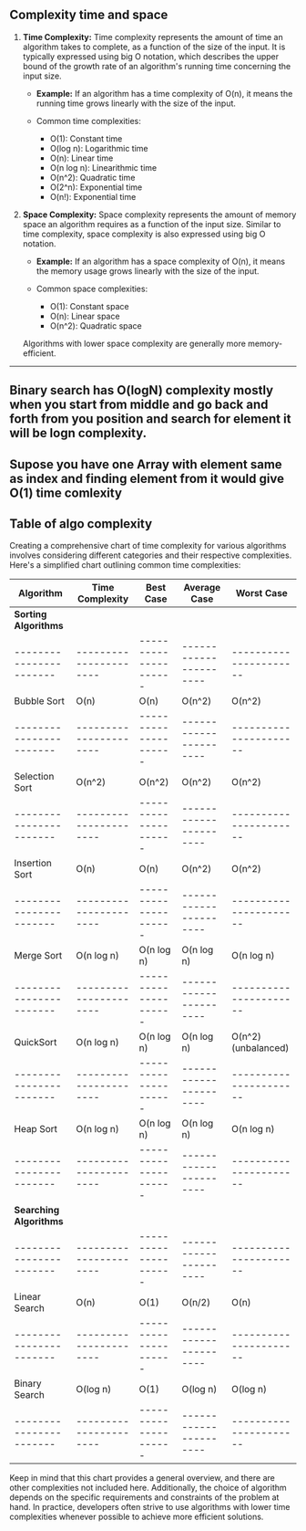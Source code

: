 ## Complexity time and space

1. **Time Complexity:**
   Time complexity represents the amount of time an algorithm takes to complete, as a function of the size of the input. It is typically expressed using big O notation, which describes the upper bound of the growth rate of an algorithm's running time concerning the input size.

   - **Example:**
     If an algorithm has a time complexity of O(n), it means the running time grows linearly with the size of the input.

   - Common time complexities:
     - O(1): Constant time
     - O(log n): Logarithmic time
     - O(n): Linear time
     - O(n log n): Linearithmic time
     - O(n^2): Quadratic time
     - O(2^n): Exponential time
     - O(n!): Exponential time
      

2. **Space Complexity:**
   Space complexity represents the amount of memory space an algorithm requires as a function of the input size. Similar to time complexity, space complexity is also expressed using big O notation.

   - **Example:**
     If an algorithm has a space complexity of O(n), it means the memory usage grows linearly with the size of the input.

   - Common space complexities:
     - O(1): Constant space
     - O(n): Linear space
     - O(n^2): Quadratic space

   Algorithms with lower space complexity are generally more memory-efficient.

--------
## Binary search has O(logN) complexity mostly when you start from middle and go back and forth from you position and search for element it will be logn complexity.

## Supose you have one Array with element same as index and finding element from it would give O(1) time comlexity

## Table of algo complexity
Creating a comprehensive chart of time complexity for various algorithms involves considering different categories and their respective complexities. Here's a simplified chart outlining common time complexities:

| Algorithm             | Time Complexity      | Best Case           | Average Case         | Worst Case           |
|-----------------------|----------------------|---------------------|----------------------|----------------------|
| **Sorting Algorithms**|                      |                     |                      |                      |
|-----------------------|----------------------|---------------------|----------------------|----------------------|
| Bubble Sort           | O(n)                 | O(n)                | O(n^2)               | O(n^2)               |
|-----------------------|----------------------|---------------------|----------------------|----------------------|
| Selection Sort        | O(n^2)               | O(n^2)              | O(n^2)               | O(n^2)               |
|-----------------------|----------------------|---------------------|----------------------|----------------------|
| Insertion Sort        | O(n)                 | O(n)                | O(n^2)               | O(n^2)               |
|-----------------------|----------------------|---------------------|----------------------|----------------------|
| Merge Sort            | O(n log n)           | O(n log n)          | O(n log n)           | O(n log n)           |
|-----------------------|----------------------|---------------------|----------------------|----------------------|
| QuickSort             | O(n log n)           | O(n log n)          | O(n log n)           | O(n^2) (unbalanced)  |
|-----------------------|----------------------|---------------------|----------------------|----------------------|
| Heap Sort             | O(n log n)           | O(n log n)          | O(n log n)           | O(n log n)           |
|-----------------------|----------------------|---------------------|----------------------|----------------------|
| **Searching Algorithms**|                    |                     |                      |                      |
|-----------------------|----------------------|---------------------|----------------------|----------------------|
| Linear Search         | O(n)                 | O(1)                | O(n/2)               | O(n)                 |
|-----------------------|----------------------|---------------------|----------------------|----------------------|
| Binary Search         | O(log n)             | O(1)                | O(log n)             | O(log n)             |
|-----------------------|----------------------|---------------------|----------------------|----------------------|

Keep in mind that this chart provides a general overview, and there are other complexities not included here. Additionally, the choice of algorithm depends on the specific requirements and constraints of the problem at hand. In practice, developers often strive to use algorithms with lower time complexities whenever possible to achieve more efficient solutions.
